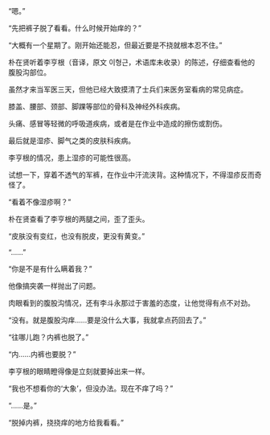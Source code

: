“嗯。”

“先把裤子脱了看看。什么时候开始痒的？”

“大概有一个星期了。刚开始还能忍，但最近要是不挠就根本忍不住。”

朴在贤听着李亨根（音译，原文 이형근，术语库未收录）的陈述，仔细查看他的腹股沟部位。

虽然才来当军医三天，但他已经大致摸清了士兵们来医务室看病的常见病症。

膝盖、腰部、颈部、脚踝等部位的骨科及神经外科疾病。

头痛、感冒等轻微的呼吸道疾病，或者是在作业中造成的擦伤或割伤。

最后就是湿疹、脚气之类的皮肤科疾病。

李亨根的情况，患上湿疹的可能性很高。

试想一下，穿着不透气的军裤，在作业中汗流浃背。这种情况下，不得湿疹反而奇怪了。

“看着不像湿疹啊？”

朴在贤查看了李亨根的两腿之间，歪了歪头。

“皮肤没有变红，也没有脱皮，更没有黄变。”

“……”

“你是不是有什么瞒着我？”

他像搞突袭一样抛出了问题。

肉眼看到的腹股沟情况，还有李斗永那过于害羞的态度，让他觉得有点不对劲。

“没有。就是腹股沟痒……要是没什么大事，我就拿点药回去了。”

“往哪儿跑？内裤也脱了。”

“内……内裤也要脱？”

李亨根的眼睛瞪得像是立刻就要掉出来一样。

“我也不想看你的‘大象’，但没办法。现在不痒了吗？”

“……是。”

“脱掉内裤，挠挠痒的地方给我看看。”
